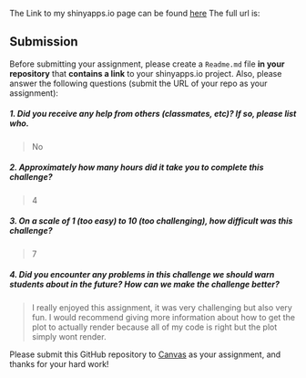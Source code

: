 
The Link to my shinyapps.io page can be found [here]()
The full url is: 

Submission
----------

Before submitting your assignment, please create a `Readme.md` file **in your repository** that **contains a link** to your shinyapps.io project. Also, please answer the following questions (submit the URL of your repo as your assignment):

##### 1. Did you receive any help from others (classmates, etc)? If so, please list who.

> No

##### 2. Approximately how many hours did it take you to complete this challenge?

>4

##### 3. On a scale of 1 (too easy) to 10 (too challenging), how difficult was this challenge?

> 7

##### 4. Did you encounter any problems in this challenge we should warn students about in the future? How can we make the challenge better?

> I really enjoyed this assignment, it was very challenging but also very fun. I would recommend giving more information about how to get the plot to actually render because all of my code is right but the plot simply wont render.

Please submit this GitHub repository to <a href="https://canvas.uw.edu/courses/1023398/assignments/3079013" target="_blank">Canvas</a> as your assignment, and thanks for your hard work!

